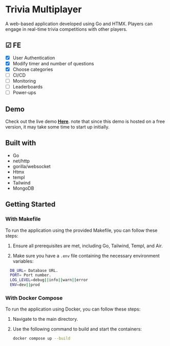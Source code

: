 # Trivia Multiplayer

A web-based application developed using Go and HTMX. Players can engage in real-time trivia competitions with other players.

## ☑ FE

- [x] User Authentication
- [x] Modify timer and number of questions
- [x] Choose categories
- [ ] CI/CD
- [ ] Monitoring
- [ ] Leaderboards
- [ ] Power-ups

## Demo

Check out the live demo [**Here**](https://showdown-trivia-game-1.onrender.com/home). note that since this demo is hosted on a free version, it may take some time to start up initially.

## Built with

- Go
- net/http
- gorilla/websocket
- Htmx
- templ
- Tailwind
- MongoDB

## Getting Started

### With Makefile

To run the application using the provided Makefile, you can follow these steps:

1. Ensure all prerequisites are met, including Go, Tailwind, Templ, and Air.

2. Make sure you have a `.env` file containing the necessary environment variables:

```sh
  DB_URL= Database URL.
  PORT= Port number.
  LOG_LEVEL=debug||info||warn||error
  ENV=dev||prod
```

### With Docker Compose

To run the application using Docker, you can follow these steps:

1. Navigate to the main directory.

2. Use the following command to build and start the containers:

   ```sh
   docker compose up --build
   ```

